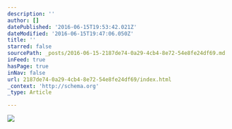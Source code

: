 ```yaml
---
description: ''
author: []
datePublished: '2016-06-15T19:53:42.021Z'
dateModified: '2016-06-15T19:47:06.050Z'
title: ''
starred: false
sourcePath: _posts/2016-06-15-2187de74-0a29-4cb4-8e72-54e8fe24df69.md
inFeed: true
hasPage: true
inNav: false
url: 2187de74-0a29-4cb4-8e72-54e8fe24df69/index.html
_context: 'http://schema.org'
_type: Article

---
```

![](https://the-grid-user-content.s3-us-west-2.amazonaws.com/d2a780ee-96e8-429c-83f8-832583bb04bb.jpg)